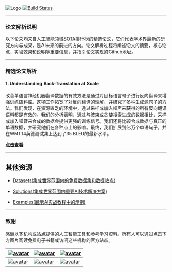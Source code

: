 
![Logo](http://www.tisv.cn/img/logo.png)
[![Build Status](http://www.tisv.cn/img/badge.svg)](http://www.tisv.cn/)    

--------------------------------------------------------------------------------

### 论文解析说明

以下论文均来自人工智能领域[SOTA](https://paperswithcode.com/sota)排行榜的精选论文，它们代表学术界最新的研究方向与成果，是AI未来的前进的方向。论文解析过程将阐述论文的摘要，核心论点，实验效果和说明等重要信息，并指引论文实现的Github地址。

---


### 精选论文解析

####  1. Understanding Back-Translation at Scale

改善单语言神经机器翻译数据的有效方法是通过对目标语言句子进行反向翻译来增强训练语料库。这项工作拓宽了对反向翻译的理解，并研究了多种生成源句子的方法。我们发现，在资源匮乏的环境中，通过采样或加入噪声来获得的所有反向翻译语料都是有效的。我们的分析表明，通过与波束或贪婪搜索生成的数据相比，采样或加入噪音来合成的数据会提供更强的训练信号。我们还将比较合成数据与真正的单语数据，并研究他们在各种点上的影响。最终，我们扩展到亿万个单语句子，并在WMT14英德测试集上达到了35 BLEU的最新水平。

**[点击查看](http://www.aitutorials.cn:8011/1/)**



---


## 其他资源

* [Datasets(集成世界范围内的免费数据集和数据站点)](https://github.com/AITutorials/datasets)

* [Solutions(集成世界范围内重要AI技术解决方案)](https://github.com/AITutorials/solutions)

* [Examples(展示AI实战教程中的示例)](https://github.com/AITutorials/examples)

---


### 致谢

感谢以下机构或站点提供的人工智能工具和参考学习资料。所有人可以通过点击下方图片阅读免费电子书籍或访问这些机构的官方站点。


| [![avatar](http://ai.tisv.cn/img/book11.png)](https://livebook.manning.com/book/deep-learning-with-python/) | [![avatar](https://user-images.githubusercontent.com/61530230/76381930-e7e25900-6391-11ea-861a-5ceebb96d4bd.png)](https://www.deeplearningbook.org/contents/TOC.html) | [![avatar](http://ai.tisv.cn/img/book13.png)](http://neuralnetworksanddeeplearning.com/)|
| ---- | ---- | ---- |
| [![avatar](http://ai.tisv.cn/img/t1.png)](https://tensorflow.google.cn/) |  [![avatar](http://ai.tisv.cn/img/t2.png)](https://pytorch.org/) | [![avatar](http://ai.tisv.cn/img/t3.png)](https://keras.io/) |
